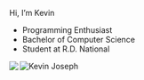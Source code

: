 Hi, I’m Kevin
- Programming Enthusiast
- Bachelor of Computer Science
- Student at R.D. National

<img src="https://github-readme-stats.vercel.app/api?username=kevinjosephh&theme=algolia&show_icons=true&count_private=true&include_all_commits=true&hide=stars" alt="Kevin Joseph" />
<img align="left" src="https://github-readme-stats.vercel.app/api/top-langs/?username=kevinjosephh&theme=algolia" />

<!---
kevinjosephh/kevinjosephh is a ✨ special ✨ repository because its `README.md` (this file) appears on your GitHub profile.
You can click the Preview link to take a look at your changes.
--->
